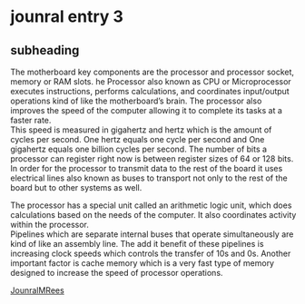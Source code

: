 # jounral entry 3
## subheading



The motherboard key components are the processor and processor socket, memory or RAM slots.
he Processor also known as CPU or Microprocessor executes instructions, performs calculations, and coordinates input/output operations kind of like the motherboard’s brain. 
The  processor also improves the speed of the computer allowing it to complete its tasks at a faster rate.  
  This speed is measured in gigahertz and hertz  which is the amount of cycles per second. 
  One hertz equals one cycle per second and One gigahertz equals one billion cycles per second.
  The number of bits a processor can register right now is between register sizes of 64 or 128 bits. 
  In order for the processor to transmit data to the rest of the board it uses electrical lines also known as buses to transport not only to the rest of the board but to other systems as well. 

The processor has a special unit called an arithmetic logic unit, which does calculations based on the needs of the computer.
 It also coordinates activity within the processor.  
 Pipelines which are  separate internal buses that operate simultaneously are kind of like an assembly line.
 The add it benefit of these pipelines is increasing clock speeds which controls the transfer of 10s and 0s. 
 Another important factor is cache memory which is a very fast type of memory designed to increase the speed of processor operations. 

 
 
[JounralMRees](https://www.github.com)
